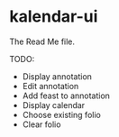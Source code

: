kalendar-ui
===========

The Read Me file.

TODO:

- Display annotation
- Edit annotation
- Add feast to annotation
- Display calendar
- Choose existing folio
- Clear folio
